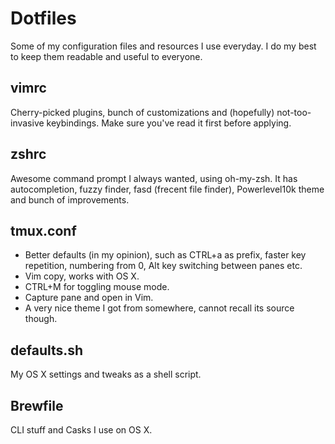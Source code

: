 # Dotfiles

Some of my configuration files and resources I use everyday. I do my best to keep them readable and useful to everyone.

## vimrc
Cherry-picked plugins, bunch of customizations and (hopefully) not-too-invasive keybindings. Make sure you've read it first before applying.

## zshrc
Awesome command prompt I always wanted, using oh-my-zsh. 
It has autocompletion, fuzzy finder, fasd (frecent file finder), Powerlevel10k theme and bunch of improvements.

## tmux.conf
* Better defaults (in my opinion), such as CTRL+a as prefix, faster key repetition, numbering from 0, Alt key switching between panes etc.
* Vim copy, works with OS X.
* CTRL+M for toggling mouse mode.
* Capture pane and open in Vim.
* A very nice theme I got from somewhere, cannot recall its source though.

## defaults.sh
My OS X settings and tweaks as a shell script.

## Brewfile
CLI stuff and Casks I use on OS X.
